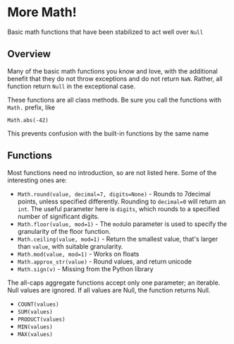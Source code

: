 
# More Math!  

Basic math functions that have been stabilized to act well over `Null`

## Overview

Many of the basic math functions you know and love, with the additional benefit 
that they do not throw exceptions and do not return `NaN`. Rather, all function 
return `Null` in the exceptional case.

These functions are all class methods. Be sure you call the functions 
with `Math.` prefix, like 

	Math.abs(-42)

This prevents confusion with the built-in functions by the same name   


## Functions

Most functions need no introduction, so are not listed here. Some of the interesting ones are:

- `Math.round(value, decimal=7, digits=None)` - Rounds to 7decimal points, unless specified differently.  Rounding to `decimal=0` will return an `int`. The useful parameter here is `digits`, which rounds to a specified number of significant digits.
- `Math.floor(value, mod=1)` - The `mod`ulo parameter is used to specify the granularity of the floor function.
- `Math.ceiling(value, mod=1)` - Return the smallest value, that's larger than `value`, with suitable granularity.
- `Math.mod(value, mod=1)` - Works on floats
- `Math.approx_str(value)` - Round values, and return unicode 
- `Math.sign(v)` - Missing from the Python library 


The all-caps aggregate functions accept only one parameter; an iterable. Null 
values are ignored. If all values are Null, the function returns Null.

- `COUNT(values)`
- `SUM(values)` 
- `PRODUCT(values)` 
- `MIN(values)` 
- `MAX(values)` 

